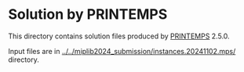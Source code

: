 # Solution by PRINTEMPS

This directory contains solution files produced by [PRINTEMPS](https://snowberryfield.github.io/printemps/) 2.5.0.

Input files are in [../../miplib2024_submission/instances.20241102.mps/](../../miplib2024_submission/instances.20241102.mps/) directory.
